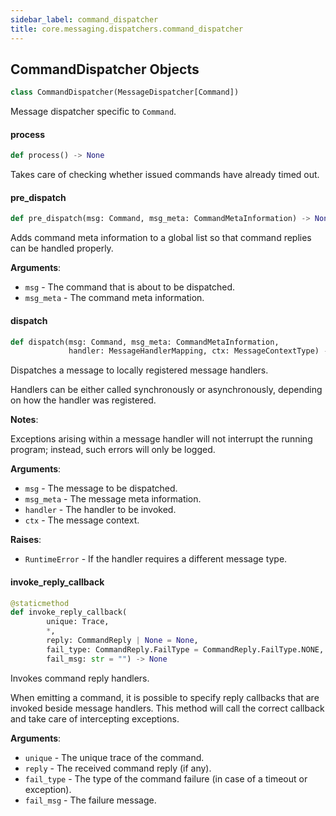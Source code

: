 ```yaml
---
sidebar_label: command_dispatcher
title: core.messaging.dispatchers.command_dispatcher
---
```


## CommandDispatcher Objects

```python
class CommandDispatcher(MessageDispatcher[Command])
```

Message dispatcher specific to ``Command``.

#### process

```python
def process() -> None
```

Takes care of checking whether issued commands have already timed out.

#### pre\_dispatch

```python
def pre_dispatch(msg: Command, msg_meta: CommandMetaInformation) -> None
```

Adds command meta information to a global list so that command replies can be handled properly.

**Arguments**:

- `msg` - The command that is about to be dispatched.
- `msg_meta` - The command meta information.

#### dispatch

```python
def dispatch(msg: Command, msg_meta: CommandMetaInformation,
             handler: MessageHandlerMapping, ctx: MessageContextType) -> None
```

Dispatches a message to locally registered message handlers.

Handlers can be either called synchronously or asynchronously, depending on how the handler was registered.

**Notes**:

  Exceptions arising within a message handler will not interrupt the running program; instead, such errors will only be logged.
  

**Arguments**:

- `msg` - The message to be dispatched.
- `msg_meta` - The message meta information.
- `handler` - The handler to be invoked.
- `ctx` - The message context.
  

**Raises**:

- `RuntimeError` - If the handler requires a different message type.

#### invoke\_reply\_callback

```python
@staticmethod
def invoke_reply_callback(
        unique: Trace,
        *,
        reply: CommandReply | None = None,
        fail_type: CommandReply.FailType = CommandReply.FailType.NONE,
        fail_msg: str = "") -> None
```

Invokes command reply handlers.

When emitting a command, it is possible to specify reply callbacks that are invoked beside message handlers. This method will call the correct
callback and take care of intercepting exceptions.

**Arguments**:

- `unique` - The unique trace of the command.
- `reply` - The received command reply (if any).
- `fail_type` - The type of the command failure (in case of a timeout or exception).
- `fail_msg` - The failure message.

